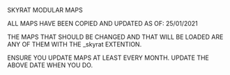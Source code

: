 SKYRAT MODULAR MAPS

ALL MAPS HAVE BEEN COPIED AND UPDATED AS OF: 25/01/2021

THE MAPS THAT SHOULD BE CHANGED AND THAT WILL BE LOADED ARE ANY OF THEM WITH THE _skyrat EXTENTION.

ENSURE YOU UPDATE MAPS AT LEAST EVERY MONTH. UPDATE THE ABOVE DATE WHEN YOU DO.
